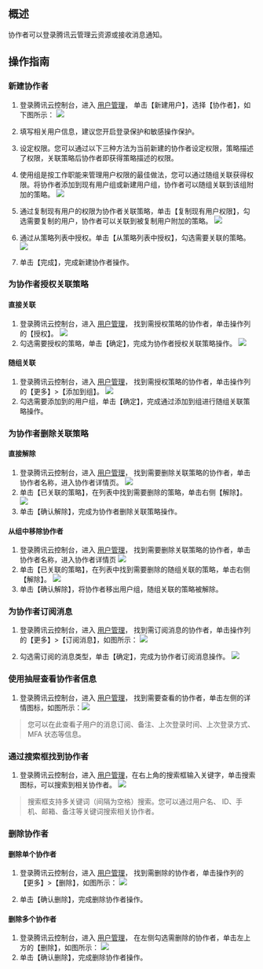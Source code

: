## 概述
协作者可以登录腾讯云管理云资源或接收消息通知。

## 操作指南

### 新建协作者

1. 登录腾讯云控制台，进入 [用户管理](https://console.cloud.tencent.com/cam)， 单击【新建用户】，选择【协作者】，如下图所示：
![](https://main.qcloudimg.com/raw/8022190fc55f571c0cf42ba3bebce09b.png)

2. 填写相关用户信息，建议您开启登录保护和敏感操作保护。

3. 设定权限。您可以通过以下三种方法为当前新建的协作者设定权限，策略描述了权限，关联策略后协作者即获得策略描述的权限。
 1. 使用组是按工作职能来管理用户权限的最佳做法，您可以通过随组关联获得权限。将协作者添加到现有用户组或新建用户组，协作者可以随组关联到该组附加的策略。
![](https://main.qcloudimg.com/raw/4a6b738e3748aeecc50ed0623ecfd9eb.png)
 2. 通过复制现有用户的权限为协作者关联策略，单击【复制现有用户权限】，勾选需要复制的用户，协作者可以关联到被复制用户附加的策略。
![](https://main.qcloudimg.com/raw/908a5e4531f0b35b61f7d1db79638068.png)
 3. 通过从策略列表中授权。单击【从策略列表中授权】，勾选需要关联的策略。
 ![](https://main.qcloudimg.com/raw/82fc1abeb724a84eba9855022fc69bfe.png)
 
4. 单击【完成】，完成新建协作者操作。

### 为协作者授权关联策略

#### 直接关联
1. 登录腾讯云控制台，进入 [用户管理](https://console.cloud.tencent.com/cam)， 找到需授权策略的协作者，单击操作列的【授权】。
![](https://main.qcloudimg.com/raw/aa5e5efa2674742134ad0a100f43fc80.png)
2. 勾选需要授权的策略，单击【确定】，完成为协作者授权关联策略操作。
![](https://main.qcloudimg.com/raw/651a1c0e8181f64a34d597e2bcd48cdc.png)

#### 随组关联
1. 登录腾讯云控制台，进入 [用户管理](https://console.cloud.tencent.com/cam)， 找到需授权策略的协作者，单击操作列的【更多】>【添加到组】。
![](https://main.qcloudimg.com/raw/34ba527220e06d8344cd9dc4dbdd0441.png)
2. 勾选需要添加到的用户组，单击【确定】，完成通过添加到组进行随组关联策略操作。

### 为协作者删除关联策略
#### 直接解除
1. 登录腾讯云控制台，进入 [用户管理](https://console.cloud.tencent.com/cam)， 找到需要删除关联策略的协作者，单击协作者名称，进入协作者详情页。
![](https://main.qcloudimg.com/raw/2648266a7986476740ab2bef1006c091.png)
2. 单击【已关联的策略】，在列表中找到需要删除的策略，单击右侧【解除】。
![](https://main.qcloudimg.com/raw/70941b2c1281d828e7c5ca608ee462a3.png)
3. 单击【确认解除】，完成为协作者删除关联策略操作。

#### 从组中移除协作者
1. 登录腾讯云控制台，进入 [用户管理](https://console.cloud.tencent.com/cam)， 找到需要删除关联策略的协作者，单击协作者名称，进入协作者详情页
![](https://main.qcloudimg.com/raw/2648266a7986476740ab2bef1006c091.png)
2. 单击【已关联的策略】，在列表中找到需要删除的随组关联的策略，单击右侧【解除】。
![](https://main.qcloudimg.com/raw/c1566f7e4b28fd1eef8e401afb2996dc.png)
3. 单击【确认解除】，将协作者移出用户组，随组关联的策略被解除。

### 为协作者订阅消息
1. 登录腾讯云控制台，进入 [用户管理](https://console.cloud.tencent.com/cam)， 找到需订阅消息的协作者，单击操作列的【更多】>【订阅消息】，如图所示：
![](https://main.qcloudimg.com/raw/79139119ca274cea6f32148bad2c31df.png)

2. 勾选需订阅的消息类型，单击【确定】，完成为协作者订阅消息操作。
![](https://main.qcloudimg.com/raw/c527d42e456bbf72034f038fc1bad31c.png)

### 使用抽屉查看协作者信息
1. 登录腾讯云控制台，进入 [用户管理](https://console.cloud.tencent.com/cam)， 找到需要查看的协作者，单击左侧的详情图标，如图所示：![](https://main.qcloudimg.com/raw/24cd11e8ea5094e390938b68736ec9f6.png)
>您可以在此查看子用户的消息订阅、备注、上次登录时间、上次登录方式、MFA 状态等信息。

### 通过搜索框找到协作者
1. 登录腾讯云控制台，进入 [用户管理](https://console.cloud.tencent.com/cam)，在右上角的搜索框输入关键字，单击搜索图标，可以搜索到相关协作者。 
![](https://main.qcloudimg.com/raw/336d924fa1ed9fc07ecf4294a54729b8.png)
>搜索框支持多关键词（间隔为空格）搜索。您可以通过用户名、 ID、手机、邮箱、备注等关键词搜索相关协作者。


### 删除协作者
#### 删除单个协作者
1. 登录腾讯云控制台，进入 [用户管理](https://console.cloud.tencent.com/cam)， 找到需删除的协作者，单击操作列的【更多】>【删除】，如图所示：
![](https://main.qcloudimg.com/raw/dc58ed07235b00038f049d22b2bec191.png)

2. 单击【确认删除】，完成删除协作者操作。

#### 删除多个协作者
1. 登录腾讯云控制台，进入 [用户管理](https://console.cloud.tencent.com/cam)， 在左侧勾选需删除的协作者，单击左上方的【删除】，如图所示：
![](https://main.qcloudimg.com/raw/a274a4888c8e7c00cda091538445ec54.png)
2. 单击【确认删除】，完成删除协作者操作。

